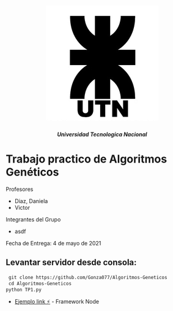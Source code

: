 <h1 align="center">
  <img src="assets/UTN.png" alt="logo_utn">
</h1>
<h5 align="center">Universidad Tecnologica Nacional</h5>


# Trabajo practico de Algoritmos Genéticos

Profesores
* Diaz, Daniela
* Victor

Integrantes del Grupo
* asdf

Fecha de Entrega: 4 de mayo de 2021

## Levantar servidor desde consola:
```
 git clone https://github.com/Gonza077/Algoritmos-Geneticos
 cd Algoritmos-Geneticos
python TP1.py
```

* [Ejemplo link ️️️️️⚡️](https://nodejs.org/es/) - Framework Node